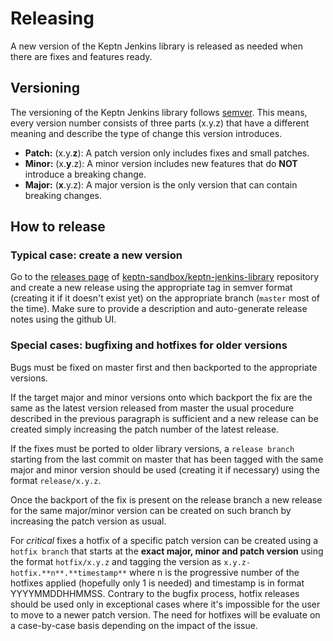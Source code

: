# Releasing

A new version of the Keptn Jenkins library is released as needed when
there are fixes and features ready.

## Versioning

The versioning of the Keptn Jenkins library follows [semver](https://semver.org/).
This means, every version number consists of three parts (x.y.z) that have a
different meaning and describe the type of change this version introduces.

- **Patch:** (x.y.**z**): A patch version only includes fixes and small patches.
- **Minor:** (x.**y**.z): A minor version includes new features that do **NOT**
  introduce a breaking change.
- **Major:** (**x**.y.z): A major version is the only version that can contain
  breaking changes.

## How to release

### Typical case: create a new version
Go to the [releases page](https://github.com/keptn-sandbox/keptn-jenkins-library/releases)
of [keptn-sandbox/keptn-jenkins-library](https://github.com/keptn-sandbox/keptn-jenkins-library/) repository
and create a new release using the appropriate tag in semver format (creating it if it doesn't exist yet)
on the appropriate branch (`master` most of the time).
Make sure to provide a description and auto-generate release notes using the github UI.

### Special cases: bugfixing and hotfixes for older versions

Bugs must be fixed on master first and then backported to the appropriate versions.

If the target major and minor versions onto which backport the fix are the same as the
latest version released from master the usual procedure described in the previous paragraph is sufficient
and a new release can be created simply increasing the patch number of the latest release.

If the fixes must be ported to older library versions, a `release branch` starting from the last commit on
master that has been tagged with the same major and minor version should be used (creating it if necessary)
using the format `release/x.y.z`.

Once the backport of the fix is present on the release branch a new release for the same major/minor version
can be created on such branch by increasing the patch version as usual.

For *critical* fixes a hotfix of a specific patch version can be created using a `hotfix branch` that
starts at the **exact major, minor and patch version** using the format `hotfix/x.y.z` and tagging the version
as `x.y.z-hotfix.**n**.**timestamp**` where n is the progressive number of the hotfixes applied (hopefully only
1 is needed) and timestamp is in format YYYYMMDDHHMMSS. Contrary to the bugfix process, hotfix releases
should be used only in exceptional cases where it's impossible for the user to move to a newer patch version.
The need for hotfixes will be evaluate on a case-by-case basis depending on the impact of the issue.
